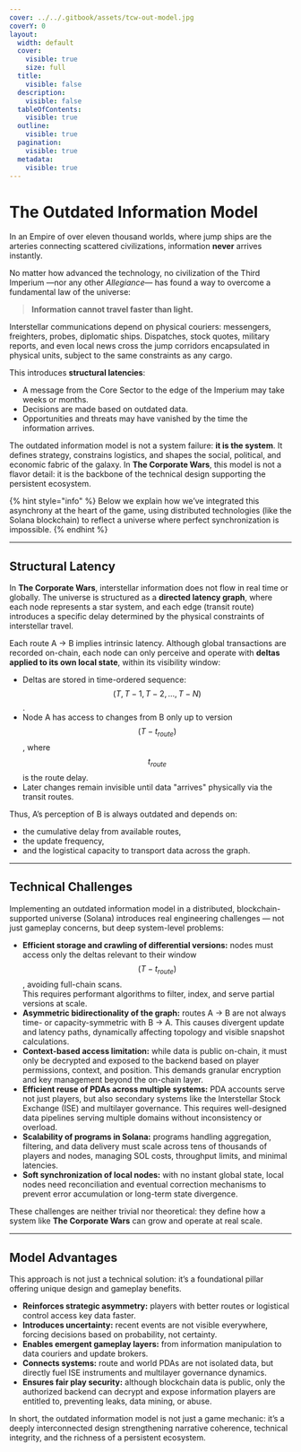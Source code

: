 ```yaml
---
cover: ../../.gitbook/assets/tcw-out-model.jpg
coverY: 0
layout:
  width: default
  cover:
    visible: true
    size: full
  title:
    visible: false
  description:
    visible: false
  tableOfContents:
    visible: true
  outline:
    visible: true
  pagination:
    visible: true
  metadata:
    visible: true
---
```


# The Outdated Information Model

In an Empire of over eleven thousand worlds, where jump ships are the arteries connecting scattered civilizations, information **never** arrives instantly.

No matter how advanced the technology, no civilization of the Third Imperium —nor any other _Allegiance_— has found a way to overcome a fundamental law of the universe:

> **Information cannot travel faster than light.**

Interstellar communications depend on physical couriers: messengers, freighters, probes, diplomatic ships. Dispatches, stock quotes, military reports, and even local news cross the jump corridors encapsulated in physical units, subject to the same constraints as any cargo.

This introduces **structural latencies**:

* A message from the Core Sector to the edge of the Imperium may take weeks or months.
* Decisions are made based on outdated data.
* Opportunities and threats may have vanished by the time the information arrives.

The outdated information model is not a system failure: **it is the system**. It defines strategy, constrains logistics, and shapes the social, political, and economic fabric of the galaxy. In **The Corporate Wars**, this model is not a flavor detail: it is the backbone of the technical design supporting the persistent ecosystem.

{% hint style="info" %}
Below we explain how we’ve integrated this asynchrony at the heart of the game, using distributed technologies (like the Solana blockchain) to reflect a universe where perfect synchronization is impossible.
{% endhint %}

***

## Structural Latency

In **The Corporate Wars**, interstellar information does not flow in real time or globally. The universe is structured as a **directed latency graph**, where each node represents a star system, and each edge (transit route) introduces a specific delay determined by the physical constraints of interstellar travel.

Each route A → B implies intrinsic latency. Although global transactions are recorded on-chain, each node can only perceive and operate with **deltas applied to its own local state**, within its visibility window:

* Deltas are stored in time-ordered sequence: $$(T, T-1, T-2, ..., T-N)$$.
* Node A has access to changes from B only up to version $$(T-t_{route})$$, where $$t_{route}$$ is the route delay.
* Later changes remain invisible until data "arrives" physically via the transit routes.

Thus, A’s perception of B is always outdated and depends on:

* the cumulative delay from available routes,
* the update frequency,
* and the logistical capacity to transport data across the graph.

***

## Technical Challenges

Implementing an outdated information model in a distributed, blockchain-supported universe (Solana) introduces real engineering challenges — not just gameplay concerns, but deep system-level problems:

* **Efficient storage and crawling of differential versions:** nodes must access only the deltas relevant to their window $$(T-t_{route})$$, avoiding full-chain scans.\
  This requires performant algorithms to filter, index, and serve partial versions at scale.
* **Asymmetric bidirectionality of the graph:** routes A → B are not always time- or capacity-symmetric with B → A. This causes divergent update and latency paths, dynamically affecting topology and visible snapshot calculations.
* **Context-based access limitation:** while data is public on-chain, it must only be decrypted and exposed to the backend based on player permissions, context, and position. This demands granular encryption and key management beyond the on-chain layer.
* **Efficient reuse of PDAs across multiple systems:** PDA accounts serve not just players, but also secondary systems like the Interstellar Stock Exchange (ISE) and multilayer governance. This requires well-designed data pipelines serving multiple domains without inconsistency or overload.
* **Scalability of programs in Solana:** programs handling aggregation, filtering, and data delivery must scale across tens of thousands of players and nodes, managing SOL costs, throughput limits, and minimal latencies.
* **Soft synchronization of local nodes:** with no instant global state, local nodes need reconciliation and eventual correction mechanisms to prevent error accumulation or long-term state divergence.

These challenges are neither trivial nor theoretical: they define how a system like **The Corporate Wars** can grow and operate at real scale.

***

## Model Advantages

This approach is not just a technical solution: it’s a foundational pillar offering unique design and gameplay benefits.

* **Reinforces strategic asymmetry:** players with better routes or logistical control access key data faster.
* **Introduces uncertainty:** recent events are not visible everywhere, forcing decisions based on probability, not certainty.
* **Enables emergent gameplay layers:** from information manipulation to data couriers and update brokers.
* **Connects systems:** route and world PDAs are not isolated data, but directly fuel ISE instruments and multilayer governance dynamics.
* **Ensures fair play security:** although blockchain data is public, only the authorized backend can decrypt and expose information players are entitled to, preventing leaks, data mining, or abuse.

In short, the outdated information model is not just a game mechanic: it’s a deeply interconnected design strengthening narrative coherence, technical integrity, and the richness of a persistent ecosystem.
